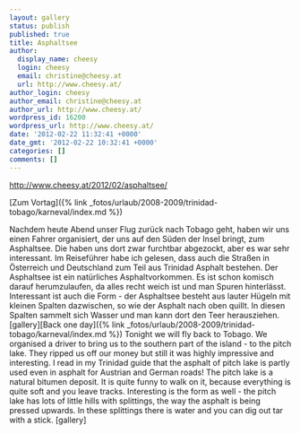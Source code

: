 ```yaml
---
layout: gallery
status: publish
published: true
title: Asphaltsee
author:
  display_name: cheesy
  login: cheesy
  email: christine@cheesy.at
  url: http://www.cheesy.at/
author_login: cheesy
author_email: christine@cheesy.at
author_url: http://www.cheesy.at/
wordpress_id: 16200
wordpress_url: http://www.cheesy.at/
date: '2012-02-22 11:32:41 +0000'
date_gmt: '2012-02-22 10:32:41 +0000'
categories: []
comments: []
---
```

http://www.cheesy.at/2012/02/asphaltsee/
<!--:de-->[Zum Vortag]({% link _fotos/urlaub/2008-2009/trinidad-tobago/karneval/index.md %})
Nachdem heute Abend unser Flug zurück nach Tobago geht, haben wir uns einen Fahrer organisiert, der uns auf den Süden der Insel bringt, zum Asphaltsee. Die haben uns dort zwar furchtbar abgezockt, aber es war sehr interessant. Im Reiseführer habe ich gelesen, dass auch die Straßen in Österreich und Deutschland zum Teil aus Trinidad Asphalt bestehen. Der Asphaltsee ist ein natürliches Asphaltvorkommen. Es ist schon komisch darauf herumzulaufen, da alles recht weich ist und man Spuren hinterlässt. Interessant ist auch die Form - der Asphaltsee besteht aus lauter Hügeln mit kleinen Spalten dazwischen, so wie der Asphalt nach oben quillt. In diesen Spalten sammelt sich Wasser und man kann dort den Teer herausziehen.
[gallery]<!--:--><!--:en-->[Back one day]({% link _fotos/urlaub/2008-2009/trinidad-tobago/karneval/index.md %})
Tonight we will fly back to Tobago. We organised a driver to bring us to the southern part of the island - to the pitch lake. They ripped us off our money but still it was highly impressive and interesting. I read in my Trinidad guide that the asphalt of pitch lake is partly used even in asphalt for Austrian and German roads! The pitch lake is a natural bitumen deposit. It is quite funny to walk on it, because everything is quite soft and you leave tracks. Interesting is the form as well - the pitch lake has lots of little hills with splittings, the way the asphalt is being pressed upwards. In these splittings there is water and you can dig out tar with a stick.
[gallery]<!--:-->
